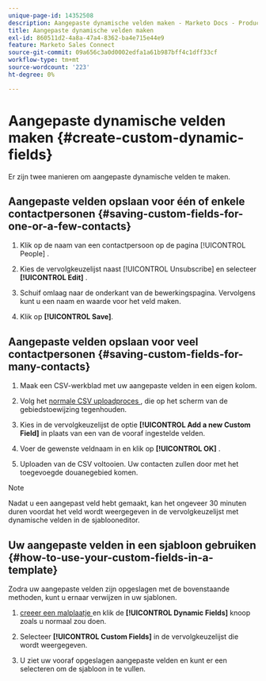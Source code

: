 ```yaml
---
unique-page-id: 14352508
description: Aangepaste dynamische velden maken - Marketo Docs - Productdocumentatie
title: Aangepaste dynamische velden maken
exl-id: 860511d2-4a8a-47a4-8362-ba4e715e44e9
feature: Marketo Sales Connect
source-git-commit: 09a656c3a0d0002edfa1a61b987bff4c1dff33cf
workflow-type: tm+mt
source-wordcount: '223'
ht-degree: 0%

---
```


# Aangepaste dynamische velden maken {#create-custom-dynamic-fields}

Er zijn twee manieren om aangepaste dynamische velden te maken.

## Aangepaste velden opslaan voor één of enkele contactpersonen {#saving-custom-fields-for-one-or-a-few-contacts}

1. Klik op de naam van een contactpersoon op de pagina [!UICONTROL People] .

1. Kies de vervolgkeuzelijst naast [!UICONTROL Unsubscribe] en selecteer **[!UICONTROL Edit]** .

1. Schuif omlaag naar de onderkant van de bewerkingspagina. Vervolgens kunt u een naam en waarde voor het veld maken.

1. Klik op **[!UICONTROL Save]**.

## Aangepaste velden opslaan voor veel contactpersonen {#saving-custom-fields-for-many-contacts}

1. Maak een CSV-werkblad met uw aangepaste velden in een eigen kolom.

1. Volg het [ normale CSV uploadproces ](/help/marketo/product-docs/marketo-sales-connect/people/managing-contacts/import-contacts-via-csv.md), die op het scherm van de gebiedstoewijzing tegenhouden.

1. Kies in de vervolgkeuzelijst de optie **[!UICONTROL Add a new Custom Field]** in plaats van een van de vooraf ingestelde velden.

1. Voer de gewenste veldnaam in en klik op **[!UICONTROL OK]** .

1. Uploaden van de CSV voltooien. Uw contacten zullen door met het toegevoegde douanegebied komen.

>[!NOTE]
>
>Nadat u een aangepast veld hebt gemaakt, kan het ongeveer 30 minuten duren voordat het veld wordt weergegeven in de vervolgkeuzelijst met dynamische velden in de sjablooneditor.

## Uw aangepaste velden in een sjabloon gebruiken {#how-to-use-your-custom-fields-in-a-template}

Zodra uw aangepaste velden zijn opgeslagen met de bovenstaande methoden, kunt u ernaar verwijzen in uw sjablonen.

1. [ creeer een malplaatje ](/help/marketo/product-docs/marketo-sales-connect/templates/create-a-new-template.md) en klik de **[!UICONTROL Dynamic Fields]** knoop zoals u normaal zou doen.

1. Selecteer **[!UICONTROL Custom Fields]** in de vervolgkeuzelijst die wordt weergegeven.

1. U ziet uw vooraf opgeslagen aangepaste velden en kunt er een selecteren om de sjabloon in te vullen.
